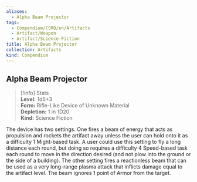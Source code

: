 ```yaml
---
aliases:
  - Alpha Beam Projector
tags:
  - Compendium/CSRD/en/Artifacts
  - Artifact/Weapon
  - Artifact/Science-Fiction
title: Alpha Beam Projector
collection: Artifacts
kind: Compendium
---
```

## Alpha Beam Projector  
>[!info] Stats  
> **Level:** 1d6+3  
> **Form:** Rifle-Like Device of Unknown Material  
> **Depletion:** 1 in 1D20  
> **Kind:** Science Fiction
  
The device has two settings. One fires a beam of energy that acts as propulsion and rockets the artifact away unless the user can hold onto it as a difficulty 1 Might-based task. A user could use this setting to fly a long distance each round, but doing so requires a difficulty 4 Speed-based task each round to move in the direction desired (and not plow into the ground or the side of a building). The other setting fires a reactionless beam that can be used as a very long-range plasma attack that inflicts damage equal to the artifact level. The beam ignores 1 point of Armor from the target.